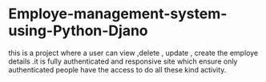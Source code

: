 # Employe-management-system-using-Python-Djano
this is a project where a user can view ,delete , update , create the employe details .it is fully authenticated and responsive site which ensure only authenticated people have the access to do all these kind activity.
